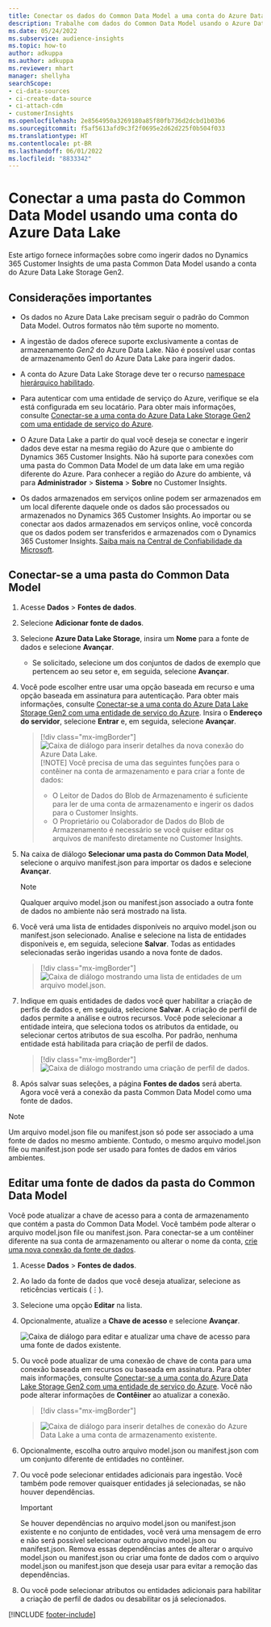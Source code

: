 ```yaml
---
title: Conectar os dados do Common Data Model a uma conta do Azure Data Lake
description: Trabalhe com dados do Common Data Model usando o Azure Data Lake Storage.
ms.date: 05/24/2022
ms.subservice: audience-insights
ms.topic: how-to
author: adkuppa
ms.author: adkuppa
ms.reviewer: mhart
manager: shellyha
searchScope:
- ci-data-sources
- ci-create-data-source
- ci-attach-cdm
- customerInsights
ms.openlocfilehash: 2e8564950a3269180a85f80fb736d2dcbd1b03b6
ms.sourcegitcommit: f5af5613afd9c3f2f0695e2d62d225f0b504f033
ms.translationtype: HT
ms.contentlocale: pt-BR
ms.lasthandoff: 06/01/2022
ms.locfileid: "8833342"
---
```

# <a name="connect-to-a-common-data-model-folder-using-an-azure-data-lake-account"></a>Conectar a uma pasta do Common Data Model usando uma conta do Azure Data Lake

Este artigo fornece informações sobre como ingerir dados no Dynamics 365 Customer Insights de uma pasta Common Data Model usando a conta do Azure Data Lake Storage Gen2.

## <a name="important-considerations"></a>Considerações importantes

- Os dados no Azure Data Lake precisam seguir o padrão do Common Data Model. Outros formatos não têm suporte no momento.

- A ingestão de dados oferece suporte exclusivamente a contas de armazenamento *Gen2* do Azure Data Lake. Não é possível usar contas de armazenamento Gen1 do Azure Data Lake para ingerir dados.

- A conta do Azure Data Lake Storage deve ter o recurso [namespace hierárquico habilitado](/azure/storage/blobs/data-lake-storage-namespace).

- Para autenticar com uma entidade de serviço do Azure, verifique se ela está configurada em seu locatário. Para obter mais informações, consulte [Conectar-se a uma conta do Azure Data Lake Storage Gen2 com uma entidade de serviço do Azure](connect-service-principal.md).

- O Azure Data Lake a partir do qual você deseja se conectar e ingerir dados deve estar na mesma região do Azure que o ambiente do Dynamics 365 Customer Insights. Não há suporte para conexões com uma pasta do Common Data Model de um data lake em uma região diferente do Azure. Para conhecer a região do Azure do ambiente, vá para **Administrador** > **Sistema** > **Sobre** no Customer Insights.

- Os dados armazenados em serviços online podem ser armazenados em um local diferente daquele onde os dados são processados ou armazenados no Dynamics 365 Customer Insights. Ao importar ou se conectar aos dados armazenados em serviços online, você concorda que os dados podem ser transferidos e armazenados com o Dynamics 365 Customer Insights. [Saiba mais na Central de Confiabilidade da Microsoft](https://www.microsoft.com/trust-center).

## <a name="connect-to-a-common-data-model-folder"></a>Conectar-se a uma pasta do Common Data Model

1. Acesse **Dados** > **Fontes de dados**.

1. Selecione **Adicionar fonte de dados**.

1. Selecione **Azure Data Lake Storage**, insira um **Nome** para a fonte de dados e selecione **Avançar**.

   - Se solicitado, selecione um dos conjuntos de dados de exemplo que pertencem ao seu setor e, em seguida, selecione **Avançar**.

1. Você pode escolher entre usar uma opção baseada em recurso e uma opção baseada em assinatura para autenticação. Para obter mais informações, consulte [Conectar-se a uma conta do Azure Data Lake Storage Gen2 com uma entidade de serviço do Azure](connect-service-principal.md). Insira o **Endereço do servidor**, selecione **Entrar** e, em seguida, selecione **Avançar**.
   > [!div class="mx-imgBorder"]
   > ![Caixa de diálogo para inserir detalhes da nova conexão do Azure Data Lake.](media/enter-new-storage-details.png)
   > [!NOTE]
   > Você precisa de uma das seguintes funções para o contêiner na conta de armazenamento e para criar a fonte de dados:
   >
   >  - O Leitor de Dados do Blob de Armazenamento é suficiente para ler de uma conta de armazenamento e ingerir os dados para o Customer Insights. 
   >  - O Proprietário ou Colaborador de Dados do Blob de Armazenamento é necessário se você quiser editar os arquivos de manifesto diretamente no Customer Insights.

1. Na caixa de diálogo **Selecionar uma pasta do Common Data Model**, selecione o arquivo manifest.json para importar os dados e selecione **Avançar**.
   > [!NOTE]
   > Qualquer arquivo model.json ou manifest.json associado a outra fonte de dados no ambiente não será mostrado na lista.

1. Você verá uma lista de entidades disponíveis no arquivo model.json ou manifest.json selecionado. Analise e selecione na lista de entidades disponíveis e, em seguida, selecione **Salvar**. Todas as entidades selecionadas serão ingeridas usando a nova fonte de dados.
   > [!div class="mx-imgBorder"]
   > ![Caixa de diálogo mostrando uma lista de entidades de um arquivo model.json.](media/review-entities.png)

1. Indique em quais entidades de dados você quer habilitar a criação de perfis de dados e, em seguida, selecione **Salvar**. A criação de perfil de dados permite a análise e outros recursos. Você pode selecionar a entidade inteira, que seleciona todos os atributos da entidade, ou selecionar certos atributos de sua escolha. Por padrão, nenhuma entidade está habilitada para criação de perfil de dados.
   > [!div class="mx-imgBorder"]
   > ![Caixa de diálogo mostrando uma criação de perfil de dados.](media/dataprofiling-entities.png)

1. Após salvar suas seleções, a página **Fontes de dados** será aberta. Agora você verá a conexão da pasta Common Data Model como uma fonte de dados.

> [!NOTE]
> Um arquivo model.json file ou manifest.json só pode ser associado a uma fonte de dados no mesmo ambiente. Contudo, o mesmo arquivo model.json file ou manifest.json pode ser usado para fontes de dados em vários ambientes.

## <a name="edit-a-common-data-model-folder-data-source"></a>Editar uma fonte de dados da pasta do Common Data Model

Você pode atualizar a chave de acesso para a conta de armazenamento que contém a pasta do Common Data Model. Você também pode alterar o arquivo model.json file ou manifest.json. Para conectar-se a um contêiner diferente na sua conta de armazenamento ou alterar o nome da conta, [crie uma nova conexão da fonte de dados](#connect-to-a-common-data-model-folder).

1. Acesse **Dados** > **Fontes de dados**.

2. Ao lado da fonte de dados que você deseja atualizar, selecione as reticências verticais (&vellip;).

3. Selecione uma opção **Editar** na lista.

4. Opcionalmente, atualize a **Chave de acesso** e selecione **Avançar**.

   ![Caixa de diálogo para editar e atualizar uma chave de acesso para uma fonte de dados existente.](media/edit-access-key.png)

5. Ou você pode atualizar de uma conexão de chave de conta para uma conexão baseada em recursos ou baseada em assinatura. Para obter mais informações, consulte [Conectar-se a uma conta do Azure Data Lake Storage Gen2 com uma entidade de serviço do Azure](connect-service-principal.md). Você não pode alterar informações de **Contêiner** ao atualizar a conexão.
   > [!div class="mx-imgBorder"]

   > ![Caixa de diálogo para inserir detalhes de conexão do Azure Data Lake a uma conta de armazenamento existente.](media/enter-existing-storage-details.png)

6. Opcionalmente, escolha outro arquivo model.json ou manifest.json com um conjunto diferente de entidades no contêiner.

7. Ou você pode selecionar entidades adicionais para ingestão. Você também pode remover quaisquer entidades já selecionadas, se não houver dependências.

   > [!IMPORTANT]
   > Se houver dependências no arquivo model.json ou manifest.json existente e no conjunto de entidades, você verá uma mensagem de erro e não será possível selecionar outro arquivo model.json ou manifest.json. Remova essas dependências antes de alterar o arquivo model.json ou manifest.json ou criar uma fonte de dados com o arquivo model.json ou manifest.json que deseja usar para evitar a remoção das dependências.

8. Ou você pode selecionar atributos ou entidades adicionais para habilitar a criação de perfil de dados ou desabilitar os já selecionados.

[!INCLUDE [footer-include](includes/footer-banner.md)]
